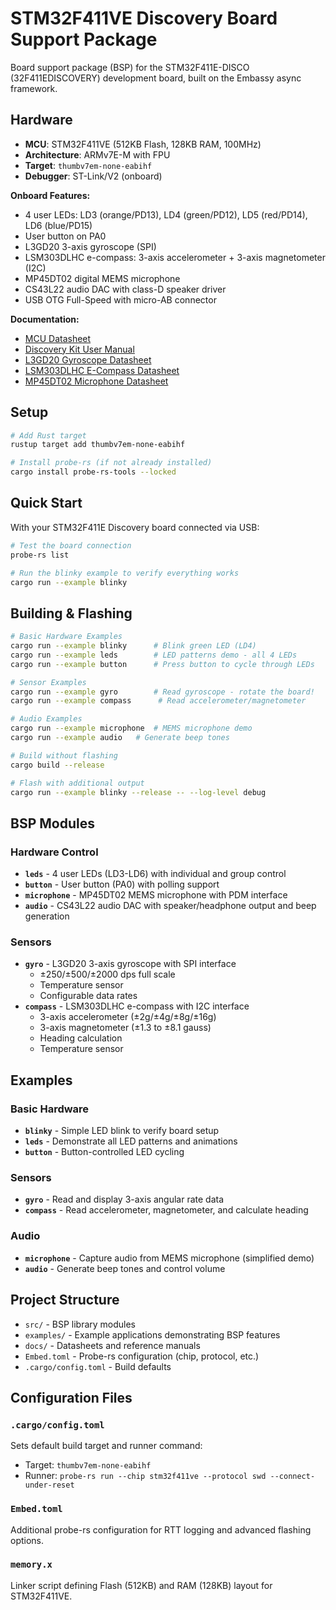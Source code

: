 # STM32F411VE Discovery Board Support Package

Board support package (BSP) for the STM32F411E-DISCO (32F411EDISCOVERY) development board, built on the Embassy async framework.

## Hardware

- **MCU**: STM32F411VE (512KB Flash, 128KB RAM, 100MHz)
- **Architecture**: ARMv7E-M with FPU
- **Target**: `thumbv7em-none-eabihf`
- **Debugger**: ST-Link/V2 (onboard)

**Onboard Features:**
- 4 user LEDs: LD3 (orange/PD13), LD4 (green/PD12), LD5 (red/PD14), LD6 (blue/PD15)
- User button on PA0
- L3GD20 3-axis gyroscope (SPI)
- LSM303DLHC e-compass: 3-axis accelerometer + 3-axis magnetometer (I2C)
- MP45DT02 digital MEMS microphone
- CS43L22 audio DAC with class-D speaker driver
- USB OTG Full-Speed with micro-AB connector

**Documentation:**
- [MCU Datasheet](docs/stm32f411ve.pdf)
- [Discovery Kit User Manual](docs/um1842-discovery-kit-with-stm32f411ve-mcu-stmicroelectronics.pdf)
- [L3GD20 Gyroscope Datasheet](docs/l3gd20.pdf)
- [LSM303DLHC E-Compass Datasheet](docs/lsm303dlhc.pdf)
- [MP45DT02 Microphone Datasheet](docs/mp45dt02.pdf)

## Setup

```sh
# Add Rust target
rustup target add thumbv7em-none-eabihf

# Install probe-rs (if not already installed)
cargo install probe-rs-tools --locked
```

## Quick Start

With your STM32F411E Discovery board connected via USB:

```sh
# Test the board connection
probe-rs list

# Run the blinky example to verify everything works
cargo run --example blinky
```

## Building & Flashing

```sh
# Basic Hardware Examples
cargo run --example blinky      # Blink green LED (LD4)
cargo run --example leds        # LED patterns demo - all 4 LEDs
cargo run --example button      # Press button to cycle through LEDs

# Sensor Examples
cargo run --example gyro        # Read gyroscope - rotate the board!
cargo run --example compass      # Read accelerometer/magnetometer

# Audio Examples
cargo run --example microphone  # MEMS microphone demo
cargo run --example audio   # Generate beep tones

# Build without flashing
cargo build --release

# Flash with additional output
cargo run --example blinky --release -- --log-level debug
```

## BSP Modules

### Hardware Control
- **`leds`** - 4 user LEDs (LD3-LD6) with individual and group control
- **`button`** - User button (PA0) with polling support
- **`microphone`** - MP45DT02 MEMS microphone with PDM interface
- **`audio`** - CS43L22 audio DAC with speaker/headphone output and beep generation

### Sensors
- **`gyro`** - L3GD20 3-axis gyroscope with SPI interface
  - ±250/±500/±2000 dps full scale
  - Temperature sensor
  - Configurable data rates
- **`compass`** - LSM303DLHC e-compass with I2C interface
  - 3-axis accelerometer (±2g/±4g/±8g/±16g)
  - 3-axis magnetometer (±1.3 to ±8.1 gauss)
  - Heading calculation
  - Temperature sensor

## Examples

### Basic Hardware
- **`blinky`** - Simple LED blink to verify board setup
- **`leds`** - Demonstrate all LED patterns and animations
- **`button`** - Button-controlled LED cycling

### Sensors
- **`gyro`** - Read and display 3-axis angular rate data
- **`compass`** - Read accelerometer, magnetometer, and calculate heading

### Audio
- **`microphone`** - Capture audio from MEMS microphone (simplified demo)
- **`audio`** - Generate beep tones and control volume

## Project Structure

- `src/` - BSP library modules
- `examples/` - Example applications demonstrating BSP features
- `docs/` - Datasheets and reference manuals
- `Embed.toml` - Probe-rs configuration (chip, protocol, etc.)
- `.cargo/config.toml` - Build defaults

## Configuration Files

### `.cargo/config.toml`
Sets default build target and runner command:
- Target: `thumbv7em-none-eabihf`
- Runner: `probe-rs run --chip stm32f411ve --protocol swd --connect-under-reset`

### `Embed.toml`
Additional probe-rs configuration for RTT logging and advanced flashing options.

### `memory.x`
Linker script defining Flash (512KB) and RAM (128KB) layout for STM32F411VE.
